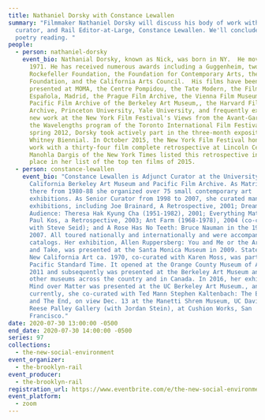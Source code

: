 ```yaml
---
title: Nathaniel Dorsky with Constance Lewallen
summary: "Filmmaker Nathaniel Dorsky will discuss his body of work with writer,
  curator, and Rail Editor-at-Large, Constance Lewallen. We'll conclude with a
  poetry reading. "
people:
  - person: nathaniel-dorsky
    event_bio: Nathanial Dorsky, known as Nick, was born in NY.  He moved to SF in
      1971. He has received numerous awards including a Guggenheim, two from the
      Rockefeller Foundation, the Foundation for Contemporary Arts, the LEF
      Foundation, and the California Arts Council.  His films have been
      presented at MOMA, the Centre Pompidou, the Tate Modern, the Filmoteca
      Española, Madrid, the Prague Film Archive, the Vienna Film Museum, the
      Pacific Film Archive of the Berkeley Art Museum,, the Harvard Film
      Archive, Princeton University, Yale University, and frequently exhibits
      new work at the New York Film Festival's Views from the Avant-Garde and
      the Wavelengths program of the Toronto International Film Festival. In
      spring 2012, Dorsky took actively part in the three-month exposition of
      Whitney Biennial. In October 2015, the New York Film Festival honored his
      work with a thirty-four film complete retrospective at Lincoln Center.
      Manohla Dargis of the New York Times listed this retrospective in second
      place in her list of the top ten films of 2015.
  - person: constance-lewallen
    event_bio: "Constance Lewallen is Adjunct Curator at the University of
      California Berkeley Art Museum and Pacific Film Archive. As Matrix curator
      there from 1980-88 she organized over 75 small contemporary art
      exhibitions. As Senior Curator from 1998 to 2007, she curated many major
      exhibitions, including Joe Brainard, A Retrospective, 2001; Dream of the
      Audience: Theresa Hak Kyung Cha (1951-1982), 2001; Everything Matters:
      Paul Kos, a Retrospective, 2003; Ant Farm (1968-1978), 2004 (co-curated
      with Steve Seid); and A Rose Has No Teeth: Bruce Nauman in the 1960s,
      2007. All toured nationally and internationally and were accompanied by
      catalogs. Her exhibition, Allen Ruppersberg: You and Me or the Art of Give
      and Take, was presented at the Santa Monica Museum in 2009. State of Mind:
      New California Art ca. 1970, co-curated with Karen Moss, was part of
      Pacific Standard Time. It opened at the Orange County Museum of Art in
      2011 and subsequently was presented at the Berkeley Art Museum and five
      other museums across the country and in Canada. In 2016, her exhibition
      Mind over Matter was presented at the UC Berkeley Art Museum., and
      currently, she co-curated with Ted Mann Stephen Kaltenbach: The Beginning
      and The End, on view Dec. 13 at the Manetti Shrem Museum, UC Davis, and
      Reese Palley Gallery (with Jordan Stein), at Cushion Works, San
      Francisco."
date: 2020-07-30 13:00:00 -0500
end_date: 2020-07-30 14:00:00 -0500
series: 97
collections:
  - the-new-social-environment
event_organizer:
  - the-brooklyn-rail
event_producer:
  - the-brooklyn-rail
registration_url: https://www.eventbrite.com/e/the-new-social-environment-97-nathaniel-dorsky-tickets-114532620150
event_platform:
  - zoom
---
```

